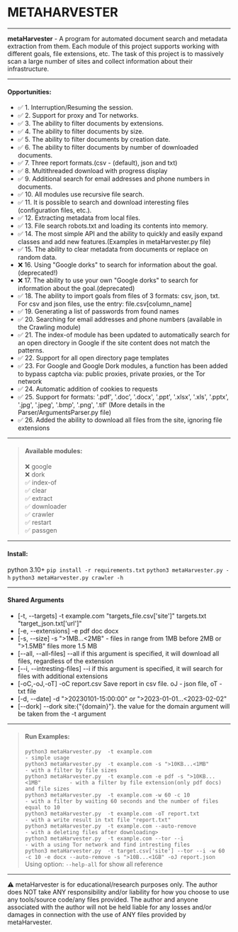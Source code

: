 # METAHARVESTER 
***
**metaHarvester** - A program for automated document search and metadata extraction from them. 
Each module of this project supports working with different goals, file extensions, etc. 
The task of this project is to massively scan a large number of sites and collect information about their infrastructure. 
***
#### **Opportunities**:
-  ✅ 1. Interruption/Resuming the session.
-  ✅ 2. Support for proxy and Tor networks.
-  ✅ 3. The ability to filter documents by extensions.
-  ✅ 4. The ability to filter documents by size.
-  ✅ 5. The ability to filter documents by creation date. 
-  ✅ 6. The ability to filter documents by number of downloaded documents.
-  ✅ 7. Three report formats.(csv - (default), json and txt)
-  ✅ 8. Multithreaded download with progress display
-  ✅ 9. Additional search for email addresses and phone numbers in documents.
-  ✅ 10. All modules use recursive file search.
-  ✅ 11. It is possible to search and download interesting files (configuration files, etc.).
-  ✅ 12. Extracting metadata from local files.
-  ✅ 13. File search robots.txt and loading its contents into memory.
-  ✅ 14. The most simple API and the ability to quickly and easily expand classes and add new features.(Examples in metaHarvester.py file)
-  ✅ 15. The ability to clear metadata from documents or replace on random data.
- ❌ 16. Using "Google dorks" to search for information about the goal.(deprecated!)
- ❌ 17. The ability to use your own "Google dorks" to search for information about the goal.(deprecated)
-  ✅ 18. The ability to import goals from files of 3 formats: csv, json, txt. For csv and json files, use the entry: file.csv[column_name]
- ✅ 19. Generating a list of passwords from found names
-  ✅ 20. Searching for email addresses and phone numbers (available in the Crawling module)
-  ✅ 21. The index-of module has been updated to automatically search for an open directory in Google if the site content does not match the patterns.
-  ✅ 22. Support for all open directory page templates
-  ✅ 23. For Google and Google Dork modules, a function has been added to bypass captcha via: public proxies, private proxies, or the Tor network
-  ✅ 24. Automatic addition of cookies to requests
-  ✅ 25. Support for formats: '.pdf', '.doc', '.docx', '.ppt', '.xlsx', '.xls', '.pptx', '.jpg', '.jpeg', '.bmp', '.png', '.tif' (More details in the Parser/ArgumentsParser.py file)
-  ✅ 26. Added the ability to download all files from the site, ignoring file extensions

***
> #### **Available modules:**
> ❌ google  
> ❌ dork  
> ✅ index-of  
> ✅ clear  
> ✅ extract  
> ✅ downloader  
> ✅ crawler  
> ✅ restart  
> ✅ passgen  

***
#### **Install:**
python 3.10+
`pip install -r requirements.txt`
`python3 metaHarvester.py -h`
`python3 metaHarvester.py crawler -h`

***
#### **Shared Arguments**
+ [-t,  --targets]               -t     example.com "targets_file.csv['site']" targets.txt "target_json.txt['url']"
+ [-e,  --extensions]            -e     pdf doc docx
+ [-s,  --size]                  -s     ">1MB...<2MB" - files in range from 1MB before 2MB  or ">1.5MB" files more 1.5 MB
+ [--all, --all-files]           --all  if this argument is specified, it will download all files, regardless of the extension
+ [--i, --intresting-files]      --i    if this argument is specified, it will search for files with additional extensions
+ [-oC,-oJ,-oT]                  -oC report.csv   Save report in csv file. oJ - json file, oT - txt file
+ [-d,  --date]                  -d ">20230101-15:00:00" or ">2023-01-01...<2023-02-02"
+ [--dork]                       --dork site:{"{domain}"}.  the value for the domain argument will be taken from the -t argument



***
> #### **Run Examples:**
> `python3 metaHarvester.py  -t example.com                                  - simple usage`  
> `python3 metaHarvester.py  -t example.com -s ">10KB...<1MB"                - with a filter by file sizes`  
> `python3 metaHarvester.py  -t example.com -e pdf -s ">10KB...<1MB"         - with a filter by file extension(only pdf docs) and file sizes`  
> `python3 metaHarvester.py  -t example.com -w 60 -c 10                      - with a filter by waiting 60 seconds and the number of files equal to 10`  
> `python3 metaHarvester.py  -t example.com -oT report.txt                   - with a write result in txt file "report.txt"`  
> `python3 metaHarvester.py  -t example.com --auto-remove                    - with a deleting files after downloading>`  
> `python3 metaHarvester.py  -t example.com --tor --i                        - with a using Tor network and find intresting files`  
> `python3 metaHarvester.py  -t target.csv['site'] --tor --i -w 60 -c 10 -e docx --auto-remove -s ">10B...<1GB" -oJ report.json`  
> Using option: `--help-all` for show all reference
***
⚠️ metaHarvester is for educational/research purposes only. The author does NOT take ANY responsibility and/or liability for how you choose to use any tools/source code/any files provided. The author and anyone associated with the author will not be held liable for any losses and/or damages in connection with the use of ANY files provided by metaHarvester.
